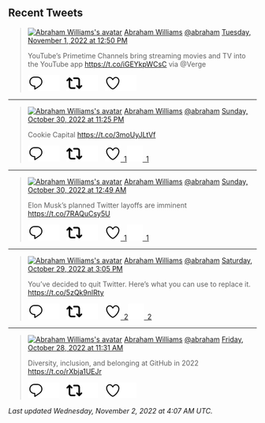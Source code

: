 ## Recent Tweets

> [![Abraham Williams's avatar](https://pbs.twimg.com/profile_images/897079141719195648/_mvh-QJH_mini.jpg)](https://twitter.com/abraham) [Abraham Williams](https://twitter.com/abraham) [@abraham](https://twitter.com/abraham) [Tuesday, November 1, 2022 at 12:50 PM](https://twitter.com/abraham/status/1587426798433976320)
>
> YouTube’s Primetime Channels bring streaming movies and TV into the YouTube app https://t.co/iGEYkpWCsC via @Verge
>
> [![Reply](./images/reply_light.svg#gh-light-mode-only "Reply")](https://twitter.com/intent/tweet?in_reply_to=1587426798433976320#gh-light-mode-only)[![Reply](./images/reply.svg#gh-dark-mode-only "Reply")](https://twitter.com/intent/tweet?in_reply_to=1587426798433976320#gh-dark-mode-only)&emsp;[![Retweet](./images/retweet_light.svg#gh-light-mode-only "Retweet")](https://twitter.com/intent/retweet?tweet_id=1587426798433976320#gh-light-mode-only)[![Retweet](./images/retweet.svg#gh-dark-mode-only "Retweet")](https://twitter.com/intent/retweet?tweet_id=1587426798433976320#gh-dark-mode-only)&emsp;[![Like](./images/like_light.svg#gh-light-mode-only "Like")](https://twitter.com/intent/favorite?tweet_id=1587426798433976320#gh-light-mode-only)[![Like](./images/like.svg#gh-dark-mode-only "Like")](https://twitter.com/intent/favorite?tweet_id=1587426798433976320#gh-dark-mode-only)


---

> [![Abraham Williams's avatar](https://pbs.twimg.com/profile_images/897079141719195648/_mvh-QJH_mini.jpg)](https://twitter.com/abraham) [Abraham Williams](https://twitter.com/abraham) [@abraham](https://twitter.com/abraham) [Sunday, October 30, 2022 at 11:25 PM](https://twitter.com/abraham/status/1586861887890903046)
>
> Cookie Capital https://t.co/3moUyJLtVf
>
> [![Reply](./images/reply_light.svg#gh-light-mode-only "Reply")](https://twitter.com/intent/tweet?in_reply_to=1586861887890903046#gh-light-mode-only)[![Reply](./images/reply.svg#gh-dark-mode-only "Reply")](https://twitter.com/intent/tweet?in_reply_to=1586861887890903046#gh-dark-mode-only)&emsp;[![Retweet](./images/retweet_light.svg#gh-light-mode-only "Retweet")](https://twitter.com/intent/retweet?tweet_id=1586861887890903046#gh-light-mode-only)[![Retweet](./images/retweet.svg#gh-dark-mode-only "Retweet")](https://twitter.com/intent/retweet?tweet_id=1586861887890903046#gh-dark-mode-only)&emsp;[![Like](./images/like_light.svg#gh-light-mode-only "Like")&ensp;1](https://twitter.com/intent/favorite?tweet_id=1586861887890903046#gh-light-mode-only)[![Like](./images/like.svg#gh-dark-mode-only "Like")&ensp;1](https://twitter.com/intent/favorite?tweet_id=1586861887890903046#gh-dark-mode-only)


---

> [![Abraham Williams's avatar](https://pbs.twimg.com/profile_images/897079141719195648/_mvh-QJH_mini.jpg)](https://twitter.com/abraham) [Abraham Williams](https://twitter.com/abraham) [@abraham](https://twitter.com/abraham) [Sunday, October 30, 2022 at 12:49 AM](https://twitter.com/abraham/status/1586520560468602881)
>
> Elon Musk’s planned Twitter layoffs are imminent https://t.co/7RAQuCsy5U
>
> [![Reply](./images/reply_light.svg#gh-light-mode-only "Reply")](https://twitter.com/intent/tweet?in_reply_to=1586520560468602881#gh-light-mode-only)[![Reply](./images/reply.svg#gh-dark-mode-only "Reply")](https://twitter.com/intent/tweet?in_reply_to=1586520560468602881#gh-dark-mode-only)&emsp;[![Retweet](./images/retweet_light.svg#gh-light-mode-only "Retweet")](https://twitter.com/intent/retweet?tweet_id=1586520560468602881#gh-light-mode-only)[![Retweet](./images/retweet.svg#gh-dark-mode-only "Retweet")](https://twitter.com/intent/retweet?tweet_id=1586520560468602881#gh-dark-mode-only)&emsp;[![Like](./images/like_light.svg#gh-light-mode-only "Like")&ensp;1](https://twitter.com/intent/favorite?tweet_id=1586520560468602881#gh-light-mode-only)[![Like](./images/like.svg#gh-dark-mode-only "Like")&ensp;1](https://twitter.com/intent/favorite?tweet_id=1586520560468602881#gh-dark-mode-only)


---

> [![Abraham Williams's avatar](https://pbs.twimg.com/profile_images/897079141719195648/_mvh-QJH_mini.jpg)](https://twitter.com/abraham) [Abraham Williams](https://twitter.com/abraham) [@abraham](https://twitter.com/abraham) [Saturday, October 29, 2022 at 3:05 PM](https://twitter.com/abraham/status/1586373748059357184)
>
> You’ve decided to quit Twitter. Here’s what you can use to replace it. https://t.co/5zQk9nlRty
>
> [![Reply](./images/reply_light.svg#gh-light-mode-only "Reply")](https://twitter.com/intent/tweet?in_reply_to=1586373748059357184#gh-light-mode-only)[![Reply](./images/reply.svg#gh-dark-mode-only "Reply")](https://twitter.com/intent/tweet?in_reply_to=1586373748059357184#gh-dark-mode-only)&emsp;[![Retweet](./images/retweet_light.svg#gh-light-mode-only "Retweet")](https://twitter.com/intent/retweet?tweet_id=1586373748059357184#gh-light-mode-only)[![Retweet](./images/retweet.svg#gh-dark-mode-only "Retweet")](https://twitter.com/intent/retweet?tweet_id=1586373748059357184#gh-dark-mode-only)&emsp;[![Like](./images/like_light.svg#gh-light-mode-only "Like")&ensp;2](https://twitter.com/intent/favorite?tweet_id=1586373748059357184#gh-light-mode-only)[![Like](./images/like.svg#gh-dark-mode-only "Like")&ensp;2](https://twitter.com/intent/favorite?tweet_id=1586373748059357184#gh-dark-mode-only)


---

> [![Abraham Williams's avatar](https://pbs.twimg.com/profile_images/897079141719195648/_mvh-QJH_mini.jpg)](https://twitter.com/abraham) [Abraham Williams](https://twitter.com/abraham) [@abraham](https://twitter.com/abraham) [Friday, October 28, 2022 at 11:31 AM](https://twitter.com/abraham/status/1585957349205884928)
>
> Diversity, inclusion, and belonging at GitHub in 2022 https://t.co/rXbja1UEJr
>
> [![Reply](./images/reply_light.svg#gh-light-mode-only "Reply")](https://twitter.com/intent/tweet?in_reply_to=1585957349205884928#gh-light-mode-only)[![Reply](./images/reply.svg#gh-dark-mode-only "Reply")](https://twitter.com/intent/tweet?in_reply_to=1585957349205884928#gh-dark-mode-only)&emsp;[![Retweet](./images/retweet_light.svg#gh-light-mode-only "Retweet")](https://twitter.com/intent/retweet?tweet_id=1585957349205884928#gh-light-mode-only)[![Retweet](./images/retweet.svg#gh-dark-mode-only "Retweet")](https://twitter.com/intent/retweet?tweet_id=1585957349205884928#gh-dark-mode-only)&emsp;[![Like](./images/like_light.svg#gh-light-mode-only "Like")](https://twitter.com/intent/favorite?tweet_id=1585957349205884928#gh-light-mode-only)[![Like](./images/like.svg#gh-dark-mode-only "Like")](https://twitter.com/intent/favorite?tweet_id=1585957349205884928#gh-dark-mode-only)


_Last updated Wednesday, November 2, 2022 at 4:07 AM UTC._
